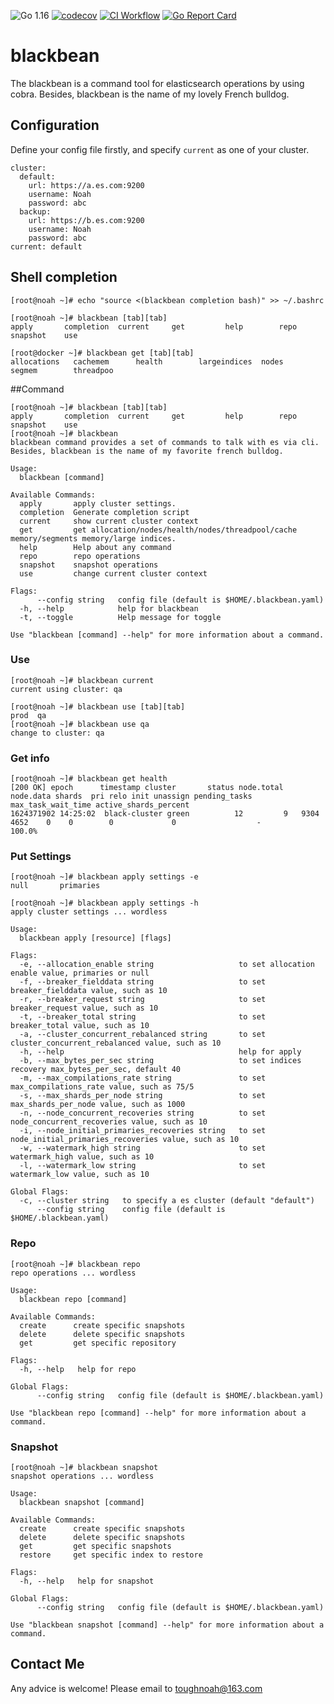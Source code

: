 ![Go 1.16](https://img.shields.io/badge/Go-v1.16-blue)
[![codecov](https://codecov.io/gh/toughnoah/blackbean/branch/master/graph/badge.svg?token=4UUTYZ6NCF)](https://codecov.io/gh/toughnoah/blackbean)
[![CI Workflow](https://github.com/toughnoah/blackbean/actions/workflows/test-coverage.yaml/badge.svg)](https://github.com/toughnoah/blackbean/actions/workflows/test-coverage.yaml)
[![Go Report Card](https://goreportcard.com/badge/github.com/toughnoah/blackbean)](https://goreportcard.com/report/github.com/toughnoah/blackbean)
# blackbean

The blackbean is a command tool for elasticsearch operations by using cobra. Besides, blackbean is the name of my lovely French bulldog.

## Configuration
Define your config file firstly, and specify `current` as one of your cluster.
```
cluster:
  default:
    url: https://a.es.com:9200
    username: Noah
    password: abc
  backup:
    url: https://b.es.com:9200
    username: Noah
    password: abc
current: default
```

## Shell completion
```console
[root@noah ~]# echo "source <(blackbean completion bash)" >> ~/.bashrc
```
```console
[root@noah ~]# blackbean [tab][tab]
apply       completion  current     get         help        repo        snapshot    use
```
```console
[root@docker ~]# blackbean get [tab][tab]
allocations   cachemem      health        largeindices  nodes         segmem        threadpoo
```

##Command
```console
[root@noah ~]# blackbean [tab][tab]
apply       completion  current     get         help        repo        snapshot    use
[root@noah ~]# blackbean
blackbean command provides a set of commands to talk with es via cli.
Besides, blackbean is the name of my favorite french bulldog.

Usage:
  blackbean [command]

Available Commands:
  apply       apply cluster settings.
  completion  Generate completion script
  current     show current cluster context
  get         get allocation/nodes/health/nodes/threadpool/cache memory/segments memory/large indices.
  help        Help about any command
  repo        repo operations
  snapshot    snapshot operations
  use         change current cluster context

Flags:
      --config string   config file (default is $HOME/.blackbean.yaml)
  -h, --help            help for blackbean
  -t, --toggle          Help message for toggle

Use "blackbean [command] --help" for more information about a command.
```
### Use
```console
[root@noah ~]# blackbean current
current using cluster: qa
```
```console
[root@noah ~]# blackbean use [tab][tab]
prod  qa
[root@noah ~]# blackbean use qa
change to cluster: qa

```
### Get info
```console
[root@noah ~]# blackbean get health 
[200 OK] epoch      timestamp cluster       status node.total node.data shards  pri relo init unassign pending_tasks max_task_wait_time active_shards_percent
1624371902 14:25:02  black-cluster green          12         9   9304 4652    0    0        0             0                  -                100.0%
```

### Put Settings
```console
[root@noah ~]# blackbean apply settings -e
null       primaries
```
```console
[root@noah ~]# blackbean apply settings -h
apply cluster settings ... wordless

Usage:
  blackbean apply [resource] [flags]

Flags:
  -e, --allocation_enable string                   to set allocation enable value, primaries or null
  -f, --breaker_fielddata string                   to set breaker_fielddata value, such as 10
  -r, --breaker_request string                     to set breaker_request value, such as 10
  -t, --breaker_total string                       to set breaker_total value, such as 10
  -a, --cluster_concurrent_rebalanced string       to set cluster_concurrent_rebalanced value, such as 10
  -h, --help                                       help for apply
  -b, --max_bytes_per_sec string                   to set indices recovery max_bytes_per_sec, default 40
  -m, --max_compilations_rate string               to set max_compilations_rate value, such as 75/5
  -s, --max_shards_per_node string                 to set max_shards_per_node value, such as 1000
  -n, --node_concurrent_recoveries string          to set node_concurrent_recoveries value, such as 10
  -i, --node_initial_primaries_recoveries string   to set node_initial_primaries_recoveries value, such as 10
  -w, --watermark_high string                      to set watermark_high value, such as 10
  -l, --watermark_low string                       to set watermark_low value, such as 10

Global Flags:
  -c, --cluster string   to specify a es cluster (default "default")
      --config string    config file (default is $HOME/.blackbean.yaml)
```
### Repo
```console
[root@noah ~]# blackbean repo
repo operations ... wordless

Usage:
  blackbean repo [command]

Available Commands:
  create      create specific snapshots
  delete      delete specific snapshots
  get         get specific repository

Flags:
  -h, --help   help for repo

Global Flags:
      --config string   config file (default is $HOME/.blackbean.yaml)

Use "blackbean repo [command] --help" for more information about a command.
```
### Snapshot
```console
[root@noah ~]# blackbean snapshot
snapshot operations ... wordless

Usage:
  blackbean snapshot [command]

Available Commands:
  create      create specific snapshots
  delete      delete specific snapshots
  get         get specific snapshots
  restore     get specific index to restore

Flags:
  -h, --help   help for snapshot

Global Flags:
      --config string   config file (default is $HOME/.blackbean.yaml)

Use "blackbean snapshot [command] --help" for more information about a command.
```

## Contact Me
Any advice is welcome! Please email to toughnoah@163.com
